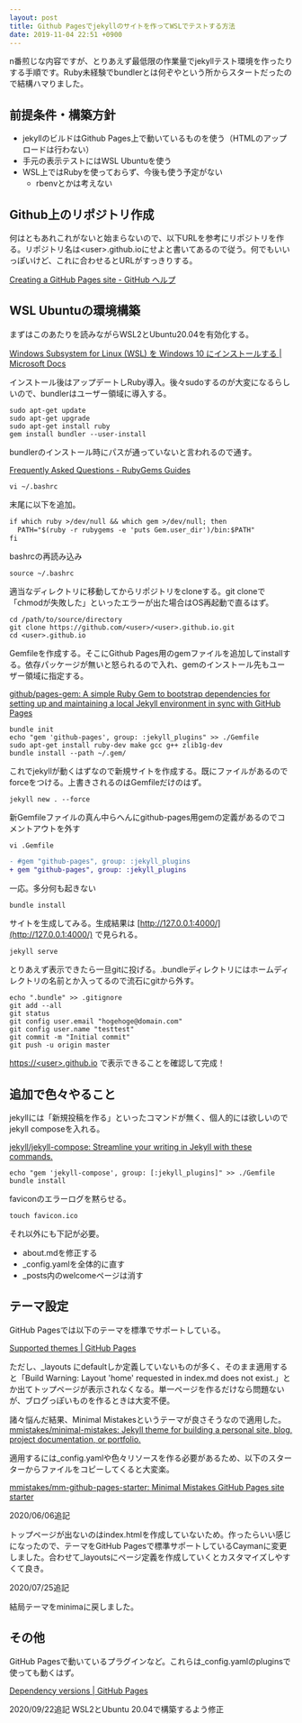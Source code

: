 ```yaml
---
layout: post
title: Github Pagesでjekyllのサイトを作ってWSLでテストする方法
date: 2019-11-04 22:51 +0900
---
```


n番煎じな内容ですが、とりあえず最低限の作業量でjekyllテスト環境を作ったりする手順です。Ruby未経験でbundlerとは何ぞやという所からスタートだったので結構ハマりました。

前提条件・構築方針
---------------------

- jekyllのビルドはGithub Pages上で動いているものを使う（HTMLのアップロードは行わない）
- 手元の表示テストにはWSL Ubuntuを使う
- WSL上ではRubyを使っておらず、今後も使う予定がない
    - rbenvとかは考えない

Github上のリポジトリ作成
---------------------
何はともあれこれがないと始まらないので、以下URLを参考にリポジトリを作る。リポジトリ名は\<user>.github.ioにせよと書いてあるので従う。何でもいいっぽいけど、これに合わせるとURLがすっきりする。

[Creating a GitHub Pages site - GitHub ヘルプ](https://help.github.com/ja/github/working-with-github-pages/creating-a-github-pages-site)

WSL Ubuntuの環境構築
---------------------
まずはこのあたりを読みながらWSL2とUbuntu20.04を有効化する。

[Windows Subsystem for Linux (WSL) を Windows 10 にインストールする | Microsoft Docs](https://docs.microsoft.com/ja-jp/windows/wsl/install-win10)

インストール後はアップデートしRuby導入。後々sudoするのが大変になるらしいので、bundlerはユーザー領域に導入する。
``` shell
sudo apt-get update
sudo apt-get upgrade
sudo apt-get install ruby
gem install bundler --user-install
```

bundlerのインストール時にパスが通っていないと言われるので通す。

[Frequently Asked Questions - RubyGems Guides](https://guides.rubygems.org/faqs/#user-install)

``` shell
vi ~/.bashrc
```
末尾に以下を追加。
``` diff
if which ruby >/dev/null && which gem >/dev/null; then
  PATH="$(ruby -r rubygems -e 'puts Gem.user_dir')/bin:$PATH"
fi
```

bashrcの再読み込み
``` shell
source ~/.bashrc
```

適当なディレクトリに移動してからリポジトリをcloneする。git cloneで「chmodが失敗した」といったエラーが出た場合はOS再起動で直るはず。
``` shell
cd /path/to/source/directory
git clone https://github.com/<user>/<user>.github.io.git
cd <user>.github.io
```

Gemfileを作成する。そこにGithub Pages用のgemファイルを追加してinstallする。依存パッケージが無いと怒られるので入れ、gemのインストール先もユーザー領域に指定する。

[github/pages-gem: A simple Ruby Gem to bootstrap dependencies for setting up and maintaining a local Jekyll environment in sync with GitHub Pages](https://github.com/github/pages-gem)
``` shell
bundle init
echo "gem 'github-pages', group: :jekyll_plugins" >> ./Gemfile
sudo apt-get install ruby-dev make gcc g++ zlib1g-dev
bundle install --path ~/.gem/
```

これでjekyllが動くはずなので新規サイトを作成する。既にファイルがあるのでforceをつける。上書きされるのはGemfileだけのはず。
``` shell
jekyll new . --force
```

新Gemfileファイルの真ん中らへんにgithub-pages用gemの定義があるのでコメントアウトを外す
``` shell
vi .Gemfile
```
``` diff
- #gem "github-pages", group: :jekyll_plugins
+ gem "github-pages", group: :jekyll_plugins
```

一応。多分何も起きない
``` shell
bundle install
```

サイトを生成してみる。生成結果は [http://127.0.0.1:4000/](http://127.0.0.1:4000/) で見られる。
``` shell
jekyll serve
```

とりあえず表示できたら一旦gitに投げる。.bundleディレクトリにはホームディレクトリの名前とか入ってるので流石にgitから外す。
``` shell
echo ".bundle" >> .gitignore
git add --all
git status
git config user.email "hogehoge@domain.com"
git config user.name "testtest"
git commit -m "Initial commit"
git push -u origin master
```

[https://\<user>.github.io](https://\<user>.github.io) で表示できることを確認して完成！

追加で色々やること
---------------------

jekyllには「新規投稿を作る」といったコマンドが無く、個人的には欲しいのでjekyll composeを入れる。

[jekyll/jekyll-compose: Streamline your writing in Jekyll with these commands.](https://github.com/jekyll/jekyll-compose)
``` shell
echo "gem 'jekyll-compose', group: [:jekyll_plugins]" >> ./Gemfile
bundle install
```

faviconのエラーログを黙らせる。
``` shell
touch favicon.ico
```
それ以外にも下記が必要。

- about.mdを修正する
- _config.yamlを全体的に直す
- _posts内のwelcomeページは消す

テーマ設定
---------------------
GitHub Pagesでは以下のテーマを標準でサポートしている。

[Supported themes \| GitHub Pages](https://pages.github.com/themes/)

ただし、_layouts にdefaultしか定義していないものが多く、そのまま適用すると「Build Warning: Layout 'home' requested in index.md does not exist.」とか出てトップページが表示されなくなる。単一ページを作るだけなら問題ないが、ブログっぽいものを作るときは大変不便。

諸々悩んだ結果、Minimal Mistakesというテーマが良さそうなので適用した。[mmistakes/minimal-mistakes: Jekyll theme for building a personal site, blog, project documentation, or portfolio.](https://github.com/mmistakes/minimal-mistakes)

適用するには_config.yamlや色々リソースを作る必要があるため、以下のスターターからファイルをコピーしてくると大変楽。

[mmistakes/mm-github-pages-starter: Minimal Mistakes GitHub Pages site starter](https://github.com/mmistakes/mm-github-pages-starter)

2020/06/06追記

トップページが出ないのはindex.htmlを作成していないため。作ったらいい感じになったので、テーマをGitHub Pagesで標準サポートしているCaymanに変更しました。合わせて_layoutsにページ定義を作成していくとカスタマイズしやすくて良き。

2020/07/25追記

結局テーマをminimaに戻しました。

その他
---------------------

GitHub Pagesで動いているプラグインなど。これらは_config.yamlのpluginsで使っても動くはず。

[Dependency versions \| GitHub Pages](https://pages.github.com/versions/)

2020/09/22追記
WSL2とUbuntu 20.04で構築するよう修正
